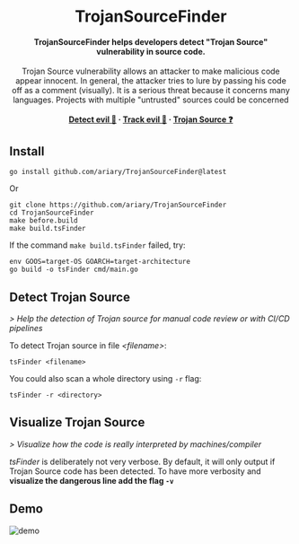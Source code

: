 <h1 align="center">TrojanSourceFinder</h1>
<h4 align="center">TrojanSourceFinder helps developers detect "Trojan Source" vulnerability in source code.</h4>
<p align="center">
  Trojan Source vulnerability allows an attacker to make malicious code appear innocent.
  In general, the attacker tries to lure by passing his code off as a comment (visually). It is a serious threat because it concerns many languages. Projects with multiple "untrusted" sources could be concerned
  <br><br>
  <strong>
    <a href="https://github.com/ariary/TrojanSourceFinder#detect-trojan-source">Detect evil 🔎</a>
    ·
    <a href="https://github.com/ariary/TrojanSourceFinder#visualize-trojan-source">Track evil 👀</a>
    ·
    <a href="https://github.com/ariary/TrojanSourceFinder/blob/main/TrojanSource.md">Trojan Source ❓</a>
  </strong>
</p>

## Install

```shell
go install github.com/ariary/TrojanSourceFinder@latest
```

Or
```shell
git clone https://github.com/ariary/TrojanSourceFinder
cd TrojanSourceFinder
make before.build
make build.tsFinder
```

If the command `make build.tsFinder` failed, try:
```shell
env GOOS=target-OS GOARCH=target-architecture
go build -o tsFinder cmd/main.go
```

## Detect Trojan Source
*> Help the detection of Trojan source for manual code review or with CI/CD pipelines*

To detect Trojan source in file *\<filename\>*:
```shell
tsFinder <filename>
```

You could also scan a whole directory using `-r` flag:
```shell
tsFinder -r <directory>
```

## Visualize Trojan Source
*> Visualize how the code is really interpreted by machines/compiler*

*tsFinder* is deliberately not very verbose. By default, it will only output if Trojan Source code has been detected. To have more verbosity and **visualize the dangerous line add the flag `-v`**

## Demo
![demo](https://github.com/ariary/TrojanSourceFinder/blob/main/img/tsfinder.gif)
